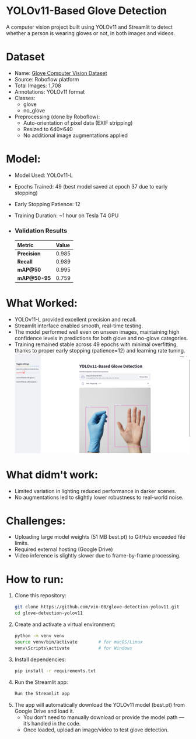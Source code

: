 # YOLOv11-Based Glove Detection
A computer vision project built using YOLOv11 and Streamlit to detect whether a person is wearing gloves or not, in both images and videos.

# Dataset
- Name: [Glove Computer Vision Dataset](https://universe.roboflow.com/glove-uylxg/glove-q7czq)
- Source: Roboflow platform
- Total Images: 1,708
- Annotations: YOLOv11 format
- Classes:
  - glove
  - no_glove
- Preprocessing (done by Roboflow):
  - Auto-orientation of pixel data (EXIF stripping)
  - Resized to 640×640
  - No additional image augmentations applied
 
# Model:
- Model Used: YOLOv11-L
- Epochs Trained: 49 (best model saved at epoch 37 due to early stopping)
- Early Stopping Patience: 12
- Training Duration: ~1 hour on Tesla T4 GPU

- ### Validation Results

    | Metric | Value |
    | --- | --- |
    | **Precision** | 0.985 |
    | **Recall** | 0.989 |
    | **mAP@50** | 0.995 |
    | **mAP@50-95** | 0.759 |

# What Worked:
  - YOLOv11-L provided excellent precision and recall.
  - Streamlit interface enabled smooth, real-time testing.
  - The model performed well even on unseen images, maintaining high confidence levels in predictions for both glove and no-glove categories.
  - Training remained stable across 49 epochs with minimal overfitting, thanks to proper early stopping (patience=12) and learning rate tuning.
  ![Sample Output](sample.png)
  
# What didm't work:
  - Limited variation in lighting reduced performance in darker scenes.
  - No augmentations led to slightly lower robustness to real-world noise.
    
# Challenges:
  - Uploading large model weights (51 MB best.pt) to GitHub exceeded file limits.
  - Required external hosting (Google Drive)
  - Video inference is slightly slower due to frame-by-frame processing.

# How to run:
1. Clone this repository:
   ```bash
   git clone https://github.com/vin-08/glove-detection-yolov11.git  
   cd glove-detection-yolov11
   ```
2. Create and activate a virtual environment:
   ```bash
   python -m venv venv
   source venv/bin/activate        # for macOS/Linux
   venv\Scripts\activate           # for Windows
   ```
3. Install dependencies:
   ```bash
   pip install -r requirements.txt
   ```
4. Run the Streamlit app:
   ```bash
   Run the Streamlit app
   ```
5. The app will automatically download the YOLOv11 model (best.pt) from Google Drive and load it.
   - You don’t need to manually download or provide the model path — it’s handled in the code.
   - Once loaded, upload an image/video to test glove detection.
  

